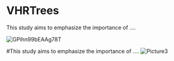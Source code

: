 # VHRTrees
This study aims to emphasize the importance of ....

![GPihn99bEAAg78T](https://github.com/sulenurtopgul/VHRTrees/assets/109470455/493cc463-ae35-4afd-887d-ddf345e7802c)

#This study aims to emphasize the importance of ....
![Picture3](https://github.com/sulenurtopgul/VHRTrees/assets/109470455/63c5af5f-4ebf-4f86-9f58-cf4cdef454e2)
